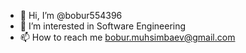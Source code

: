 - 👋 Hi, I’m @bobur554396
- 👀 I’m interested in Software Engineering
- 📫 How to reach me bobur.muhsimbaev@gmail.com


